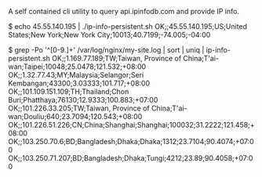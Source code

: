 A self contained cli utility to query api.ipinfodb.com and provide IP info.

$ echo 45.55.140.195 | ./ip-info-persistent.sh 
OK;;45.55.140.195;US;United States;New York;New York City;10013;40.7199;-74.005;-04:00

$ grep -Po '^[0-9.]+'  /var/log/nginx/my-site.log | sort | uniq | ip-info-persistent.sh
OK;;1.169.77.189;TW;Taiwan, Province of China;T'ai-wan;Taipei;10048;25.0478;121.532;+08:00
OK;;1.32.77.43;MY;Malaysia;Selangor;Seri Kembangan;43300;3.03333;101.717;+08:00
OK;;101.109.151.109;TH;Thailand;Chon Buri;Phatthaya;76130;12.9333;100.883;+07:00
OK;;101.226.33.205;TW;Taiwan, Province of China;T'ai-wan;Douliu;640;23.7094;120.543;+08:00
OK;;101.226.51.226;CN;China;Shanghai;Shanghai;100032;31.2222;121.458;+08:00
OK;;103.250.70.6;BD;Bangladesh;Dhaka;Dhaka;1312;23.7104;90.4074;+07:00
OK;;103.250.71.207;BD;Bangladesh;Dhaka;Tungi;4212;23.89;90.4058;+07:00
